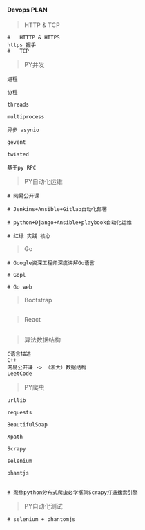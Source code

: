 #### Devops PLAN

> HTTP & TCP

```shell
#	HTTTP & HTTPS
https 握手
#	TCP
```



> PY并发

```shell
进程

协程

threads

multiprocess

异步 asynio

gevent

twisted

基于py RPC

```

> PY自动化运维

```shell
# 网易公开课

# Jenkins+Ansible+Gitlab自动化部署

# python+Django+Ansible+playbook自动化运维

# 红绿 实践 核心

```

> Go

```shell
# Google资深工程师深度讲解Go语言

# Gopl

# Go web

```

> Bootstrap

```shell

```

> React

```shell

```

> 算法数据结构

```shell
C语言描述
C++
网易公开课 -> （浙大）数据结构
LeetCode
```

> PY爬虫

```shell
urllib

requests

BeautifulSoap

Xpath

Scrapy

selenium

phamtjs


# 聚焦python分布式爬虫必学框架Scrapy打造搜索引擎
```

> PY自动化测试

```shell
# selenium + phantomjs
```



